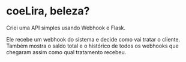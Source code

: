 # coeLira, beleza?
Criei uma API simples usando Webhook e Flask. 

Ele recebe um webhook do sistema e decide como vai tratar o cliente. 
Também mostra o saldo total e o histórico de todos os webhooks que chegaram assim como qual tratamento recebeu.
